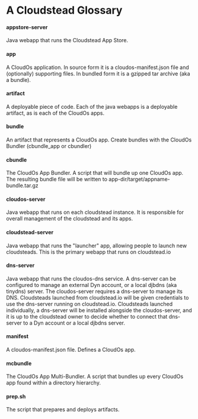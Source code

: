 A Cloudstead Glossary
=====================

#### appstore-server
Java webapp that runs the Cloudstead App Store.

#### app
A CloudOs application. In source form it is a cloudos-manifest.json file and (optionally) supporting files. 
In bundled form it is a gzipped tar archive (aka a bundle).

#### artifact
A deployable piece of code. Each of the java webapps is a deployable artifact, as is each of the CloudOs apps.

#### bundle
An artifact that represents a CloudOs app. Create bundles with the CloudOs Bundler (cbundle_app or cbundler)

#### cbundle
The CloudOs App Bundler. A script that will bundle up one CloudOs app. The resulting bundle file will be written to app-dir/target/appname-bundle.tar.gz

#### cloudos-server
Java webapp that runs on each cloudstead instance. It is responsible for overall management of the cloudstead and its apps.

#### cloudstead-server
Java webapp that runs the "launcher" app, allowing people to launch new cloudsteads. This is the primary webapp that runs
on cloudstead.io

#### dns-server
Java webapp that runs the cloudos-dns service. A dns-server can be configured to manage an external Dyn account, or a local djbdns (aka tinydns) server.
The cloudos-server requires a dns-server to manage its DNS. Cloudsteads launched from cloudstead.io will be given credentials to use the dns-server running on cloudstead.io.
Cloudsteads launched individually, a dns-server will be installed alongside the cloudos-server, and it is up to the cloudstead owner to decide
whether to connect that dns-server to a Dyn account or a local djbdns server.

#### manifest
A cloudos-manifest.json file. Defines a CloudOs app.

#### mcbundle
The CloudOs App Multi-Bundler. A script that bundles up every CloudOs app found within a directory hierarchy.

#### prep.sh
The script that prepares and deploys artifacts.